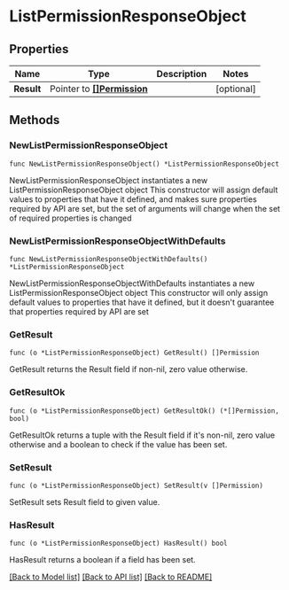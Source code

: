 # ListPermissionResponseObject

## Properties

Name | Type | Description | Notes
------------ | ------------- | ------------- | -------------
**Result** | Pointer to [**[]Permission**](Permission.md) |  | [optional] 

## Methods

### NewListPermissionResponseObject

`func NewListPermissionResponseObject() *ListPermissionResponseObject`

NewListPermissionResponseObject instantiates a new ListPermissionResponseObject object
This constructor will assign default values to properties that have it defined,
and makes sure properties required by API are set, but the set of arguments
will change when the set of required properties is changed

### NewListPermissionResponseObjectWithDefaults

`func NewListPermissionResponseObjectWithDefaults() *ListPermissionResponseObject`

NewListPermissionResponseObjectWithDefaults instantiates a new ListPermissionResponseObject object
This constructor will only assign default values to properties that have it defined,
but it doesn't guarantee that properties required by API are set

### GetResult

`func (o *ListPermissionResponseObject) GetResult() []Permission`

GetResult returns the Result field if non-nil, zero value otherwise.

### GetResultOk

`func (o *ListPermissionResponseObject) GetResultOk() (*[]Permission, bool)`

GetResultOk returns a tuple with the Result field if it's non-nil, zero value otherwise
and a boolean to check if the value has been set.

### SetResult

`func (o *ListPermissionResponseObject) SetResult(v []Permission)`

SetResult sets Result field to given value.

### HasResult

`func (o *ListPermissionResponseObject) HasResult() bool`

HasResult returns a boolean if a field has been set.


[[Back to Model list]](../README.md#documentation-for-models) [[Back to API list]](../README.md#documentation-for-api-endpoints) [[Back to README]](../README.md)


